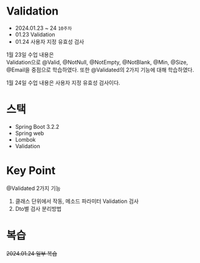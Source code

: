 # Validation

- 2024.01.23 ~ 24 `10주차`
- 01.23 Validation
- 01.24 사용자 지정 유효성 검사

1월 23일 수업 내용은   
Validation으로 @Valid, @NotNull, @NotEmpty, @NotBlank, @Min, @Size, @Email을 중점으로 학습하였다.
또한 @Validated의 2가지 기능에 대해 학습하였다.

1월 24일 수업 내용은 사용자 지정 유효성 검사이다.


# 스택

- Spring Boot 3.2.2
- Spring web
- Lombok
- Validation

# Key Point

@Validated 2가지 기능
1. 클래스 단위에서 작동, 메소드 파라미터 Validation 검사
2. Dto별 검사 분리방법


# 복습
~~2024.01.24 일부 복습~~